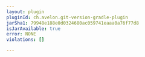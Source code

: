 ```yaml
---
layout: plugin
pluginId: ch.avelon.git-version-gradle-plugin
jarSha1: 79948e188e0d0324680ac059741eaaa0a76f77d8
isJarAvailable: true
error: NONE
violations: []

---
```

